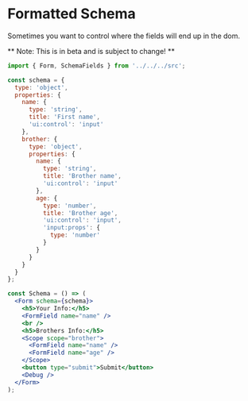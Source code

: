 # Formatted Schema

Sometimes you want to control where the fields will end up in the dom.

** Note: This is in beta and is subject to change! **

<!-- STORY -->

```jsx
import { Form, SchemaFields } from '../../../src';

const schema = {
  type: 'object',
  properties: {
    name: {
      type: 'string',
      title: 'First name',
      'ui:control': 'input'
    },
    brother: {
      type: 'object',
      properties: {
        name: {
          type: 'string',
          title: 'Brother name',
          'ui:control': 'input'
        },
        age: {
          type: 'number',
          title: 'Brother age',
          'ui:control': 'input',
          'input:props': {
            type: 'number'
          }
        }
      }
    }
  }
};

const Schema = () => (
  <Form schema={schema}>
    <h5>Your Info:</h5>
    <FormField name="name" />
    <br />
    <h5>Brothers Info:</h5>
    <Scope scope="brother">
      <FormField name="name" />
      <FormField name="age" />
    </Scope>
    <button type="submit">Submit</button>
    <Debug />
  </Form>
);
```
